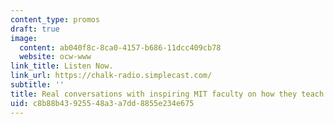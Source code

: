 ```yaml
---
content_type: promos
draft: true
image:
  content: ab040f8c-8ca0-4157-b686-11dcc409cb78
  website: ocw-www
link_title: Listen Now.
link_url: https://chalk-radio.simplecast.com/
subtitle: ''
title: Real conversations with inspiring MIT faculty on how they teach.
uid: c8b88b43-9255-48a3-a7dd-8855e234e675
---
```

